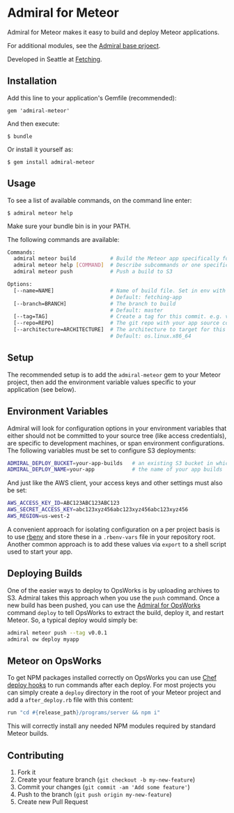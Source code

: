 # Admiral for Meteor

Admiral for Meteor makes it easy to build and deploy Meteor applications.

For additional modules, see the [Admiral base prjoect](https://github.com/flippyhead/admiral).

Developed in Seattle at [Fetching](http://fetching.io).

## Installation

Add this line to your application's Gemfile (recommended):

    gem 'admiral-meteor'

And then execute:

    $ bundle

Or install it yourself as:

    $ gem install admiral-meteor

## Usage

To see a list of available commands, on the command line enter:

    $ admiral meteor help

Make sure your bundle bin is in your PATH.

The following commands are available:

```sh
Commands:
  admiral meteor build           # Build the Meteor app specifically for opsworks
  admiral meteor help [COMMAND]  # Describe subcommands or one specific subcommand
  admiral meteor push            # Push a build to S3

Options:
  [--name=NAME]                  # Name of build file. Set in env with ADMIRAL_DEPLOY_NAME
                                 # Default: fetching-app
  [--branch=BRANCH]              # The branch to build
                                 # Default: master
  [--tag=TAG]                    # Create a tag for this commit. e.g. v1.0.1
  [--repo=REPO]                  # The git repo with your app source code. Defaults to the current working directory.
  [--architecture=ARCHITECTURE]  # The architecture to target for this build.
                                 # Default: os.linux.x86_64
```

## Setup

The recommended setup is to add the `admiral-meteor` gem to your Meteor project, then add the environment variable values specific to your application (see below).

## Environment Variables

Admiral will look for configuration options in your environment variables that either should not be committed to your source tree (like access credentials), are specific to development machines, or span environment configurations. The following variables must be set to configure S3 deployments:

```sh
ADMIRAL_DEPLOY_BUCKET=your-app-builds   # an existing S3 bucket in which to store builds
ADMIRAL_DEPLOY_NAME=your-app            # the name of your app builds
```

And just like the AWS client, your access keys and other settings must also be set:

```sh
AWS_ACCESS_KEY_ID=ABC123ABC123ABC123
AWS_SECRET_ACCESS_KEY=abc123xyz456abc123xyz456abc123xyz456
AWS_REGION=us-west-2
```

A convenient approach for isolating configuration on a per project basis is to use [rbenv](http://rbenv.org) and store these in a `.rbenv-vars` file in your repository root. Another common approach is to add these values via `export` to a shell script used to start your app.

## Deploying Builds

One of the easier ways to deploy to OpsWorks is by uploading archives to S3. Admiral takes this approach when you use the `push` command. Once a new build has been pushed, you can use the [Admiral for OpsWorks](https://github.com/flippyhead/admiral-opsworks) command `deploy` to tell OpsWorks to extract the build, deploy it, and restart Meteor. So, a typical deploy would simply be:

```sh
admiral meteor push --tag v0.0.1
admiral ow deploy myapp
```

## Meteor on OpsWorks

To get NPM packages installed correctly on OpsWorks you can use [Chef deploy hooks](http://docs.aws.amazon.com/opsworks/latest/userguide/workingcookbook-extend-hooks.html) to run commands after each deploy. For most projects you can simply create a `deploy` directory in the root of your Meteor project and add a `after_deploy.rb` file with this content:

```ruby
run "cd #{release_path}/programs/server && npm i"
```

This will correctly install any needed NPM modules required by standard Meteor builds.

## Contributing

1. Fork it
2. Create your feature branch (`git checkout -b my-new-feature`)
3. Commit your changes (`git commit -am 'Add some feature'`)
4. Push to the branch (`git push origin my-new-feature`)
5. Create new Pull Request
